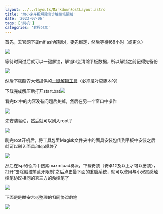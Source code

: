 ```yaml
---
layout: ../../layouts/MarkdownPostLayout.astro
title: '为小米平板解除官方触控笔限制'
date: '2023-07-06'
tags: ['刷机']
categories: '教程分享'
---
```


首先，去官网下载miflash解锁bl，要先绑定，然后等待168小时（或更久）

![](https://abnerblog-1317606226.cos.ap-nanjing.myqcloud.com/202307061300487.jpg)

等待时间过后就可以一键解锁，解锁bl会清除平板数据，所以解锁之前记得先备份

![](https://abnerblog-1317606226.cos.ap-nanjing.myqcloud.com/202307061301486.png)

然后下载酷安大佬提供的[一键解锁工具](https://www.coolapk.com/feed/44557044?shareKey=ODY0MDc5MmM5NTk2NjRhNjRiM2U~&shareUid=2971117&shareFrom=com.coolapk.market_13.0.2)（必须是对应版本的）

下载完成解压后打开start.bat![](https://abnerblog-1317606226.cos.ap-nanjing.myqcloud.com/202307061305653.png)

看完txt中的内容没有问题后关掉，然后在另一个窗口中操作

![](https://abnerblog-1317606226.cos.ap-nanjing.myqcloud.com/202307061306481.png)

先安装驱动，然后就可以刷入root了

![](https://abnerblog-1317606226.cos.ap-nanjing.myqcloud.com/202307061306184.png)

刷完root开机后，将工具包里Magisk文件夹中的面具安装包传到平板中安装之后就可以刷入面具和lsp模块了

![](https://abnerblog-1317606226.cos.ap-nanjing.myqcloud.com/202307061321830.png)

然后在lsp的仓库中搜索maxmipad模块，下载安装（安卓12及以上才可以安装），打开“去除触控笔蓝牙限制”之后点击最下面的重启系统，就可以使用与小米灵感触控笔协议相同的第三方的触控笔了

![](https://abnerblog-1317606226.cos.ap-nanjing.myqcloud.com/202307061333699.jpg)

下面是是酷安大佬整理的相同协议的笔

![](https://abnerblog-1317606226.cos.ap-nanjing.myqcloud.com/202307061353618.jpg)
